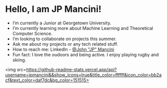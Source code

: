 # Hello, I am JP Mancini!

* I’m currently a Junior at Georgetown University.
* I’m currently learning more about Machine Learning and Theoretical Computer Science.
* I’m looking to collaborate on projects this summer.
* Ask me about my projects or any tech related stuff.
* How to reach me: LinkedIn - [@John "JP" Mancini](https://www.linkedin.com/in/john-jp-mancini-b750a8159/)
* Fun fact: I love the oudoors and being active. I enjoy playing rugby and skiing.

<img src=https://github-readme-stats.vercel.app/api?username=jpmancini&&show_icons=true&title_color=ffffff&icon_color=bb2acf&text_color=daf7dc&bg_color=151515>
